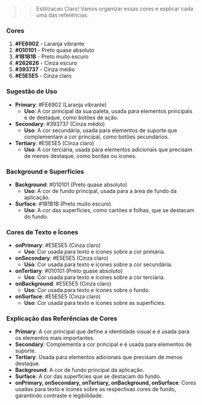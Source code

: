 >> Estilizacao
Claro! Vamos organizar essas cores e explicar cada uma das referências:

### Cores
1. **#FE6902** - Laranja vibrante
2. **#010101** - Preto quase absoluto
3. **#1B1B1B** - Preto muito escuro
4. **#262626** - Cinza escuro
5. **#393737** - Cinza médio
6. **#E5E5E5** - Cinza claro

### Sugestão de Uso
- **Primary**: #FE6902 (Laranja vibrante)
    - **Uso**: A cor principal da sua paleta, usada para elementos principais e de destaque, como botões de ação.
- **Secondary**: #393737 (Cinza médio)
    - **Uso**: A cor secundária, usada para elementos de suporte que complementam a cor principal, como botões secundários.
- **Tertiary**: #E5E5E5 (Cinza claro)
    - **Uso**: A cor terciária, usada para elementos adicionais que precisam de menos destaque, como bordas ou ícones.

### Background e Superfícies
- **Background**: #010101 (Preto quase absoluto)
    - **Uso**: A cor de fundo principal, usada para a área de fundo da aplicação.
- **Surface**: #1B1B1B (Preto muito escuro)
    - **Uso**: A cor das superfícies, como cartões e folhas, que se destacam do fundo.

### Cores de Texto e Ícones
- **onPrimary**: #E5E5E5 (Cinza claro)
    - **Uso**: Cor usada para texto e ícones sobre a cor primária.
- **onSecondary**: #E5E5E5 (Cinza claro)
    - **Uso**: Cor usada para texto e ícones sobre a cor secundária.
- **onTertiary**: #010101 (Preto quase absoluto)
    - **Uso**: Cor usada para texto e ícones sobre a cor terciária.
- **onBackground**: #E5E5E5 (Cinza claro)
    - **Uso**: Cor usada para texto e ícones sobre o fundo.
- **onSurface**: #E5E5E5 (Cinza claro)
    - **Uso**: Cor usada para texto e ícones sobre as superfícies.

### Explicação das Referências de Cores
- **Primary**: A cor principal que define a identidade visual e é usada para os elementos mais importantes.
- **Secondary**: Complementa a cor principal e é usada para elementos de suporte.
- **Tertiary**: Usada para elementos adicionais que precisam de menos destaque.
- **Background**: A cor de fundo principal da aplicação.
- **Surface**: A cor das superfícies que se destacam do fundo.
- **onPrimary, onSecondary, onTertiary, onBackground, onSurface**: Cores usadas para texto e ícones sobre as respectivas cores de fundo, garantindo contraste e legibilidade.
